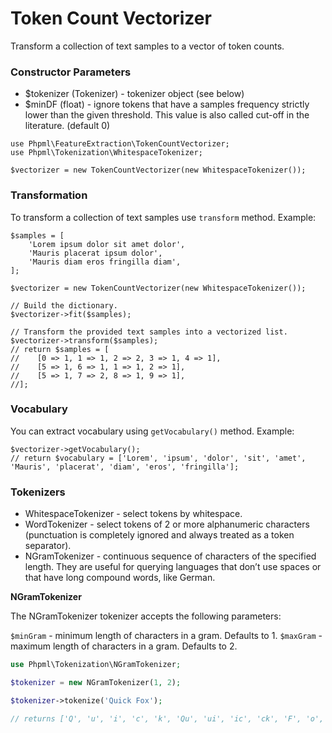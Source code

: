 # Token Count Vectorizer

Transform a collection of text samples to a vector of token counts.

### Constructor Parameters

* $tokenizer (Tokenizer) - tokenizer object (see below)
* $minDF (float) -  ignore tokens that have a samples frequency strictly lower than the given threshold. This value is also called cut-off in the literature. (default 0)

```
use Phpml\FeatureExtraction\TokenCountVectorizer;
use Phpml\Tokenization\WhitespaceTokenizer;

$vectorizer = new TokenCountVectorizer(new WhitespaceTokenizer());
```

### Transformation

To transform a collection of text samples use `transform` method. Example:

```
$samples = [
    'Lorem ipsum dolor sit amet dolor',
    'Mauris placerat ipsum dolor',
    'Mauris diam eros fringilla diam',
];

$vectorizer = new TokenCountVectorizer(new WhitespaceTokenizer());

// Build the dictionary.
$vectorizer->fit($samples);

// Transform the provided text samples into a vectorized list.
$vectorizer->transform($samples);
// return $samples = [
//    [0 => 1, 1 => 1, 2 => 2, 3 => 1, 4 => 1],
//    [5 => 1, 6 => 1, 1 => 1, 2 => 1],
//    [5 => 1, 7 => 2, 8 => 1, 9 => 1],
//];

```

### Vocabulary

You can extract vocabulary using `getVocabulary()` method. Example:

```
$vectorizer->getVocabulary();
// return $vocabulary = ['Lorem', 'ipsum', 'dolor', 'sit', 'amet', 'Mauris', 'placerat', 'diam', 'eros', 'fringilla'];
```

### Tokenizers

* WhitespaceTokenizer - select tokens by whitespace.
* WordTokenizer - select tokens of 2 or more alphanumeric characters (punctuation is completely ignored and always treated as a token separator).
* NGramTokenizer - continuous sequence of characters of the specified length. They are useful for querying languages that don’t use spaces or that have long compound words, like German.

**NGramTokenizer**

The NGramTokenizer tokenizer accepts the following parameters:

`$minGram` - minimum length of characters in a gram. Defaults to 1.
`$maxGram` - maximum length of characters in a gram. Defaults to 2.

```php
use Phpml\Tokenization\NGramTokenizer;

$tokenizer = new NGramTokenizer(1, 2);

$tokenizer->tokenize('Quick Fox');

// returns ['Q', 'u', 'i', 'c', 'k', 'Qu', 'ui', 'ic', 'ck', 'F', 'o', 'x', 'Fo', 'ox']
```
